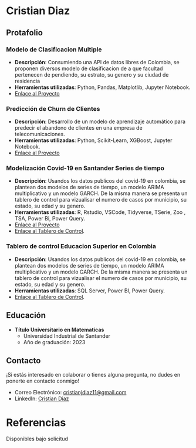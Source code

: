 # Cristian Diaz
## Protafolio

### Modelo de Clasificacion Multiple
- **Descripción**: Consumiendo una API de datos libres de Colombia, se proponen diversos modelo de clasificacion de a que facultad pertenecen de pendiendo, su estrato, su genero y su ciudad de residencia
- **Herramientas utilizadas**: Python, Pandas, Matplotlib, Jupyter Notebook.
- [Enlace al Proyecto](https://github.com/CrasCris/MachineLearning/blob/main/Modelo_Clasificación_Multiple.ipynb)

### Predicción de Churn de Clientes
- **Descripción**: Desarrollo de un modelo de aprendizaje automático para predecir el abandono de clientes en una empresa de telecomunicaciones.
- **Herramientas utilizadas**: Python, Scikit-Learn, XGBoost, Jupyter Notebook.
- [Enlace al Proyecto](https://github.com/CrasCris/MachineLearning/blob/main/Modelo_Clasificación_Multiple.ipynb)

### Modelización Covid-19 en Santander Series de tiempo
- **Descripción**: Usandos los datos publicos del covid-19 en colombia, se plantean dos modelos de series de tiempo, un modelo ARIMA multiplicativo y un modelo GARCH. De la misma manera se presenta un tablero de control para vizualisar el numero de casos por municipio, su estado, su edad y su genero.
- **Herramientas utilizadas**: R, Rstudio, VSCode, Tidyverse, TSerie, Zoo , TSA, Power Bi, Power Query.
- [Enlace al Proyecto](https://github.com/CrasCris/Proyecto/blob/master/ProyectoFinal.R)
- [Enlace al Tablero de Control](https://app.powerbi.com/view?r=eyJrIjoiZWNiOTI4ZTYtNzgxNi00NjAzLWE5YWYtZjBjNDU5NjIzN2NjIiwidCI6IjJlZDU1NzRjLWY5YmEtNDQyNi05NjU4LWU0NzdhZDc0MzlkYiIsImMiOjR9).

### Tablero de control Educacion Superior en Colombia
- **Descripción**: Usandos los datos publicos del covid-19 en colombia, se plantean dos modelos de series de tiempo, un modelo ARIMA multiplicativo y un modelo GARCH. De la misma manera se presenta un tablero de control para vizualisar el numero de casos por municipio, su estado, su edad y su genero.
- **Herramientas utilizadas**: SQL Server, Power BI, Power Query.
- [Enlace al Tablero de Control](https://app.powerbi.com/view?r=eyJrIjoiYzVlMmJkNTAtYTdjOS00MTE0LTkzYzktZjAzNDNlZGJjMDZhIiwidCI6IjJlZDU1NzRjLWY5YmEtNDQyNi05NjU4LWU0NzdhZDc0MzlkYiIsImMiOjR9).

## Educación
- **Título Universitario en Matematicas**
  - Universidad Industrial de Santander
  - Año de graduación: 2023

## Contacto
¡Si estás interesado en colaborar o tienes alguna pregunta, no dudes en ponerte en contacto conmigo!
- Correo Electrónico: [cristianjdiaz11@gmail.com](mailto:cristianjdiaz11@gmail.com)
- LinkedIn: [Cristian Diaz](https://www.linkedin.com/in/cristian-diaz-b17638235/)

# Referencias
Disponibles bajo solicitud
